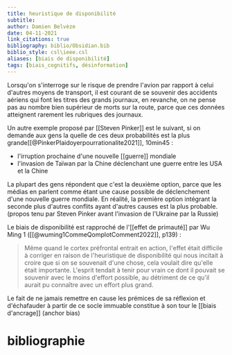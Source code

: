 ```yaml
---
title: heuristique de disponibilité
subtitle:
author: Damien Belvèze
date: 04-11-2021
link_citations: true
bibliography: biblio/Obsidian.bib
biblio_style: csl\ieee.csl
aliases: [biais de disponibilité]
tags: [biais_cognitifs, désinformation]
---
```


Lorsqu'on s'interroge sur le risque de prendre l'avion par rapport à celui d'autres moyens de transport, il est courant de se souvenir des accidents aériens qui font les titres des grands journaux, en revanche, on ne pense pas au nombre bien supérieur de morts sur la route, parce que ces données atteignent rarement les rubriques des journaux. 

Un autre exemple proposé par [[Steven Pinker]] est le suivant, si on demande aux gens la quelle de ces deux probabilités est la plus grande[[@PinkerPlaidoyerpourrationalite2021]], 10min45 : 

- l'irruption prochaine d'une nouvelle [[guerre]] mondiale
- l'invasion de Taïwan par la Chine déclenchant une guerre entre les USA et la Chine

La plupart des gens répondent que c'est la deuxième option, parce que les médias en parlent comme étant une cause possible de déclenchement d'une nouvelle guerre mondiale. En réalité, la première option intégrant la seconde plus d'autres conflits ayant d'autres causes est la plus probable. (propos tenu par Steven Pinker avant l'invasion de l'Ukraine par la Russie)

Le biais de disponibilité est rapproché de l'[[effet de primauté]] par Wu Ming 1 ([[@wuming1CommeQomplotComment2022]], p139) :

>Même quand le cortex préfrontal entrait en action, l'effet était difficile à corriger en raison de l'heuristique de disponibilité qui nous incitait à croire que si on se souvenait d'une chose, cela voulait dire qu'elle était importante. L'esprit tendait à tenir pour vrain ce dont il pouvait se souvenir avec le moins d'effort possible, au détriment de ce qu'il aurait pu connaître avec un effort plus grand.

Le fait de ne jamais remettre en cause les prémices de sa réflexion et d'échafauder à partir de ce socle immuable constitue à son tour le [[biais d'ancrage]] (anchor bias)

# bibliographie

